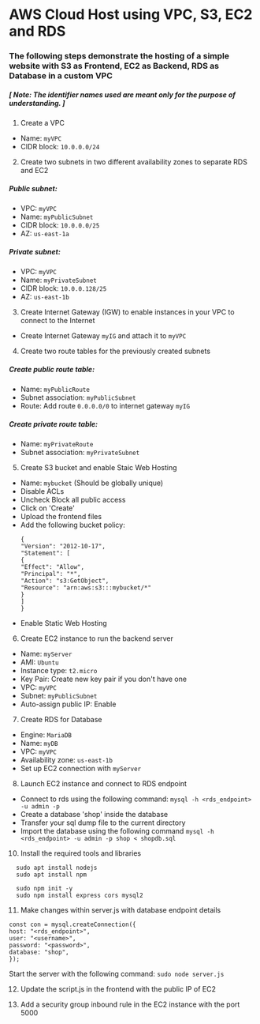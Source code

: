 # AWS Cloud Host using VPC, S3, EC2 and RDS

### The following steps demonstrate the hosting of a simple website with S3 as Frontend, EC2 as Backend, RDS as Database in a custom VPC

##### [ Note: The identifier names used are meant only for the purpose of understanding. ]

1. Create a VPC

- Name: `myVPC`
- CIDR block: `10.0.0.0/24`

2. Create two subnets in two different availability zones to separate RDS and EC2

##### Public subnet:

- VPC: `myVPC`
- Name: `myPublicSubnet`
- CIDR block: `10.0.0.0/25`
- AZ: `us-east-1a`

##### Private subnet:

- VPC: `myVPC`
- Name: `myPrivateSubnet`
- CIDR block: `10.0.0.128/25`
- AZ: `us-east-1b`

3. Create Internet Gateway (IGW) to enable instances in your VPC to connect to the Internet

- Create Internet Gateway `myIG` and attach it to `myVPC`

4. Create two route tables for the previously created subnets

##### Create public route table:

- Name: `myPublicRoute`
- Subnet association: `myPublicSubnet`
- Route: Add route `0.0.0.0/0` to internet gateway `myIG`

##### Create private route table:

- Name: `myPrivateRoute`
- Subnet association: `myPrivateSubnet`

5. Create S3 bucket and enable Staic Web Hosting

- Name: `mybucket` (Should be globally unique)
- Disable ACLs
- Uncheck Block all public access
- Click on 'Create'
- Upload the frontend files
- Add the following bucket policy:
  ```
  {
  "Version": "2012-10-17",
  "Statement": [
  {
  "Effect": "Allow",
  "Principal": "*",
  "Action": "s3:GetObject",
  "Resource": "arn:aws:s3:::mybucket/*"
  }
  ]
  }
  ```
- Enable Static Web Hosting

6. Create EC2 instance to run the backend server

- Name: `myServer`
- AMI: `Ubuntu`
- Instance type: `t2.micro`
- Key Pair: Create new key pair if you don't have one
- VPC: `myVPC`
- Subnet: `myPublicSubnet`
- Auto-assign public IP: Enable

7. Create RDS for Database

- Engine: `MariaDB`
- Name: `myDB`
- VPC: `myVPC`
- Availability zone: `us-east-1b`
- Set up EC2 connection with `myServer`

8. Launch EC2 instance and connect to RDS endpoint

- Connect to rds using the following command:
  `mysql -h <rds_endpoint> -u admin -p`
- Create a database 'shop' inside the database
- Transfer your sql dump file to the current directory
- Import the database using the following command
  `mysql -h <rds_endpoint> -u admin -p shop < shopdb.sql`

10. Install the required tools and libraries

```
  sudo apt install nodejs
  sudo apt install npm

  sudo npm init -y
  sudo npm install express cors mysql2
```

11. Make changes within server.js with database endpoint details

```
const con = mysql.createConnection({
host: "<rds_endpoint>",
user: "<username>",
password: "<password>",
database: "shop",
});
```

Start the server with the following command:
`sudo node server.js`

12. Update the script.js in the frontend with the public IP of EC2

13. Add a security group inbound rule in the EC2 instance with the port 5000

